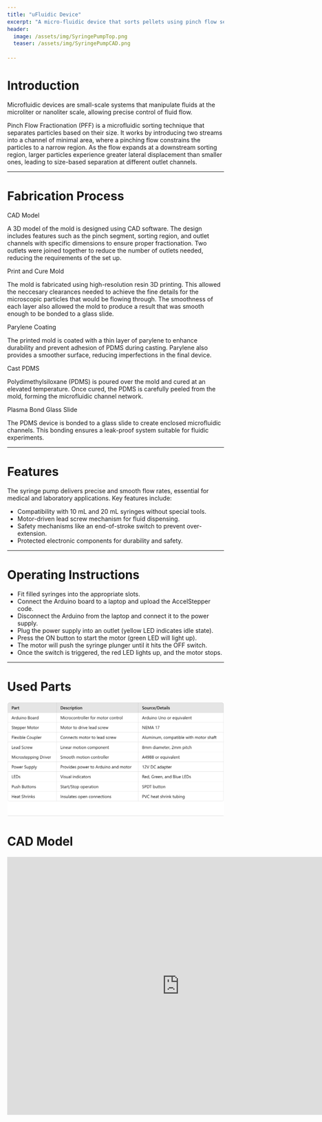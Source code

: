```yaml
---
title: "uFluidic Device"
excerpt: "A micro-fluidic device that sorts pellets using pinch flow seperation"
header:
  image: /assets/img/SyringePumpTop.png
  teaser: /assets/img/SyringePumpCAD.png
  
---
```


# Introduction

Microfluidic devices are small-scale systems that manipulate fluids at the microliter or nanoliter scale, allowing precise control of fluid flow. 

Pinch Flow Fractionation (PFF) is a microfluidic sorting technique that separates particles based on their size. It works by introducing two streams into a channel of minimal area, where a pinching flow constrains the particles to a narrow region. As the flow expands at a downstream sorting region, larger particles experience greater lateral displacement than smaller ones, leading to size-based separation at different outlet channels.

---
# Fabrication Process

CAD Model

A 3D model of the mold is designed using CAD software. The design includes features such as the pinch segment, sorting region, and outlet channels with specific dimensions to ensure proper fractionation. Two outlets were joined together to reduce the number of outlets needed, reducing the requirements of the set up.

Print and Cure Mold

The mold is fabricated using high-resolution resin 3D printing. This allowed the neccesary clearances needed to achieve the fine details for the microscopic particles that would be flowing through. The smoothness of each layer also allowed the mold to produce a result that was smooth enough to be bonded to a glass slide.

Parylene Coating

The printed mold is coated with a thin layer of parylene to enhance durability and prevent adhesion of PDMS during casting. Parylene also provides a smoother surface, reducing imperfections in the final device.

Cast PDMS

Polydimethylsiloxane (PDMS) is poured over the mold and cured at an elevated temperature. Once cured, the PDMS is carefully peeled from the mold, forming the microfluidic channel network.

Plasma Bond Glass Slide

The PDMS device is  bonded to a glass slide to create enclosed microfluidic channels. This bonding ensures a leak-proof system suitable for fluidic experiments.

---
# Features

The syringe pump delivers precise and smooth flow rates, essential for medical and laboratory applications. Key features include:
* Compatibility with 10 mL and 20 mL syringes without special tools.
* Motor-driven lead screw mechanism for fluid dispensing.
* Safety mechanisms like an end-of-stroke switch to prevent over-extension.
* Protected electronic components for durability and safety.

---
# Operating Instructions

* Fit filled syringes into the appropriate slots.
* Connect the Arduino board to a laptop and upload the AccelStepper code.
* Disconnect the Arduino from the laptop and connect it to the power supply.
* Plug the power supply into an outlet (yellow LED indicates idle state).
* Press the ON button to start the motor (green LED will light up).
* The motor will push the syringe plunger until it hits the OFF switch.
* Once the switch is triggered, the red LED lights up, and the motor stops.

---
# Used Parts
<img src="/assets/img/PartTable.png" >


# CAD Model
<iframe src="https://myhub.autodesk360.com/ue2df0af5/shares/public/SH35dfcQT936092f0e437224cd558fdcdc2f?mode=embed" width="800" height="600" allowfullscreen="true" webkitallowfullscreen="true" mozallowfullscreen="true"  frameborder="0"></iframe>
